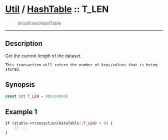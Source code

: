 # [Util](Util.md) / [HashTable](Util-HashTable.md) :: T_LEN
 > im\util\res\HashTable
____

## Description
Get the current length of the dataset

    This transaction will return the number of keys/values that is being stored.  

## Synopsis
```php
const int T_LEN = 0b01100000
```

## Example 1
```php
if ($table->transaction(DataTable::T_LEN) > 0) {
    // ...
}
```
